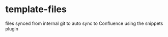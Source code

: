 # template-files
files synced from internal git to auto sync to Confluence using the snippets plugin
